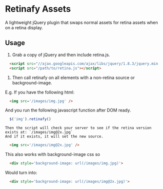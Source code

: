 # Retinafy Assets

A lightweight jQuery plugin that swaps normal assets for retina assets when on a retina display.


## Usage

1. Grab a copy of jQuery and then include retina.js.

  ```html
    <script src="//ajax.googleapis.com/ajax/libs/jquery/1.8.3/jquery.min.js"></script>`
    <script src="/path/to/retina.js"></script>
  ```

1. Then call retinafy on all elements with a non-retina source or background-image.

  E.g. If you have the following html:
  
  ```html
    <img src='/images/img.jpg' />
  ```

  And you run the following javascript function after DOM ready.

  ```js
    $('img').retinafy()
  ```
  
    Then the script will check your server to see if the retina version exists at: `/images/img@2x.jpg`
    And if it exists, it will set the new source.
    
  ```html
    <img src='/images/img@2x.jpg' />
  ```
  
  This also works with background-image css so 
  ```html
    <div style='background-image: url(/images/img.jpg)'>
  ```
  
  Would turn into:
  ```html
    <div style='background-image: url(/images/img@2x.jpg)'>
  ```